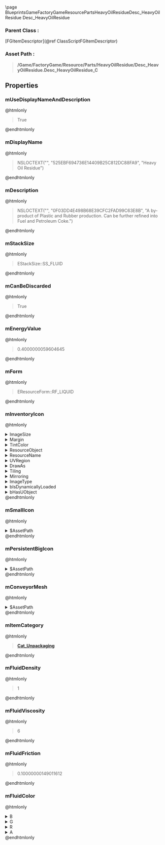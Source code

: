 \page BlueprintsGameFactoryGameResourcePartsHeavyOilResidueDesc_HeavyOilResidue Desc_HeavyOilResidue
### Parent Class :
[FGItemDescriptor](@ref ClassScriptFGItemDescriptor)
### Asset Path :
<b><blockquote>/Game/FactoryGame/Resource/Parts/HeavyOilResidue/Desc_HeavyOilResidue.Desc_HeavyOilResidue_C</blockquote></b>
## Properties

### mUseDisplayNameAndDescription
@htmlonly
<blockquote>True</blockquote>
@endhtmlonly

### mDisplayName
@htmlonly
<blockquote>NSLOCTEXT("", "525EBF694736E14409B25C812DC88FA9", "Heavy Oil Residue")</blockquote>
@endhtmlonly

### mDescription
@htmlonly
<blockquote>NSLOCTEXT("", "0F03DD4E498B68E39CFC2FAD99C63E8B", "A by-product of Plastic and Rubber production. Can be further refined into Fuel and Petroleum Coke.")</blockquote>
@endhtmlonly

### mStackSize
@htmlonly
<blockquote>EStackSize::SS_FLUID</blockquote>
@endhtmlonly

### mCanBeDiscarded
@htmlonly
<blockquote>True</blockquote>
@endhtmlonly

### mEnergyValue
@htmlonly
<blockquote>0.4000000059604645</blockquote>
@endhtmlonly

### mForm
@htmlonly
<blockquote>EResourceForm::RF_LIQUID</blockquote>
@endhtmlonly

### mInventoryIcon
@htmlonly
<details>
 <summary>ImageSize</summary>
<details>
 <summary>X</summary>
<blockquote>64</blockquote>
</details>
<details>
 <summary>Y</summary>
<blockquote>64</blockquote>
</details>
</details>
<details>
 <summary>Margin</summary>
<details>
 <summary>Left</summary>
<blockquote>0</blockquote>
</details>
<details>
 <summary>Top</summary>
<blockquote>0</blockquote>
</details>
<details>
 <summary>Right</summary>
<blockquote>0</blockquote>
</details>
<details>
 <summary>Bottom</summary>
<blockquote>0</blockquote>
</details>
</details>
<details>
 <summary>TintColor</summary>
<details>
 <summary>SpecifiedColor</summary>
<details>
 <summary>R</summary>
<blockquote>1</blockquote>
</details>
<details>
 <summary>G</summary>
<blockquote>1</blockquote>
</details>
<details>
 <summary>B</summary>
<blockquote>1</blockquote>
</details>
<details>
 <summary>A</summary>
<blockquote>1</blockquote>
</details>
</details>
<details>
 <summary>ColorUseRule</summary>
<blockquote>0</blockquote>
</details>
</details>
<details>
 <summary>ResourceObject</summary>
<details>
 <summary>$Empty</summary>
<blockquote>True</blockquote>
</details>
</details>
<details>
 <summary>ResourceName</summary>
<blockquote>None</blockquote>
</details>
<details>
 <summary>UVRegion</summary>
<details>
 <summary>Min</summary>
<details>
 <summary>X</summary>
<blockquote>0</blockquote>
</details>
<details>
 <summary>Y</summary>
<blockquote>0</blockquote>
</details>
</details>
<details>
 <summary>Max</summary>
<details>
 <summary>X</summary>
<blockquote>0</blockquote>
</details>
<details>
 <summary>Y</summary>
<blockquote>0</blockquote>
</details>
</details>
<details>
 <summary>bIsValid</summary>
<blockquote>0</blockquote>
</details>
</details>
<details>
 <summary>DrawAs</summary>
<blockquote>3</blockquote>
</details>
<details>
 <summary>Tiling</summary>
<blockquote>0</blockquote>
</details>
<details>
 <summary>Mirroring</summary>
<blockquote>0</blockquote>
</details>
<details>
 <summary>ImageType</summary>
<blockquote>0</blockquote>
</details>
<details>
 <summary>bIsDynamicallyLoaded</summary>
<blockquote>False</blockquote>
</details>
<details>
 <summary>bHasUObject</summary>
<blockquote>False</blockquote>
</details>
@endhtmlonly

### mSmallIcon
@htmlonly
<details>
 <summary>$AssetPath</summary>
<b><a href="_blueprints_game_factory_game_resource_parts_heavy_oil_residue_u_i_icon_desc__liquid_heavy_oil_residue__pipe_256.html"><blockquote>IconDesc_LiquidHeavyOilResidue_Pipe_256</blockquote></a></b>
</details>
@endhtmlonly

### mPersistentBigIcon
@htmlonly
<details>
 <summary>$AssetPath</summary>
<b><a href="_blueprints_game_factory_game_resource_parts_heavy_oil_residue_u_i_icon_desc__liquid_heavy_oil_residue__pipe_512.html"><blockquote>IconDesc_LiquidHeavyOilResidue_Pipe_512</blockquote></a></b>
</details>
@endhtmlonly

### mConveyorMesh
@htmlonly
<details>
 <summary>$AssetPath</summary>
<b><a href="_blueprints_game_factory_game_resource_parts_heavy_oil_residue_s_m__heavy_oil_residue_01.html"><blockquote>SM_HeavyOilResidue_01</blockquote></a></b>
</details>
@endhtmlonly

### mItemCategory
@htmlonly
<b><a href="_blueprints_game_factory_game_resource_item_categories_cat__unpackaging.html"><blockquote>Cat_Unpackaging</blockquote></a></b>
@endhtmlonly

### mFluidDensity
@htmlonly
<blockquote>1</blockquote>
@endhtmlonly

### mFluidViscosity
@htmlonly
<blockquote>6</blockquote>
@endhtmlonly

### mFluidFriction
@htmlonly
<blockquote>0.10000000149011612</blockquote>
@endhtmlonly

### mFluidColor
@htmlonly
<details>
 <summary>B</summary>
<blockquote>120</blockquote>
</details>
<details>
 <summary>G</summary>
<blockquote>45</blockquote>
</details>
<details>
 <summary>R</summary>
<blockquote>109</blockquote>
</details>
<details>
 <summary>A</summary>
<blockquote>255</blockquote>
</details>
@endhtmlonly


